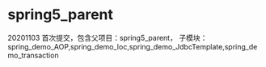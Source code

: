 # spring5_parent
20201103 首次提交，包含父项目：spring5_parent，
子模块：spring_demo_AOP,spring_demo_Ioc,spring_demo_JdbcTemplate,spring_demo_transaction
